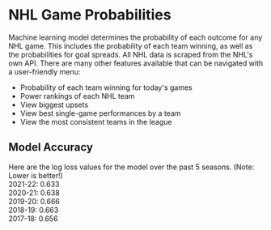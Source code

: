 # NHL Game Probabilities

Machine learning model determines the probability of each outcome for any NHL game. This includes the probability of each team winning, as well as the probabilities for goal spreads. All NHL data is scraped from the NHL's own API. There are many other features available that can be navigated with a user-friendly menu:

- Probability of each team winning for today's games
- Power rankings of each NHL team
- View biggest upsets
- View best single-game performances by a team
- View the most consistent teams in the league

## Model Accuracy

Here are the log loss values for the model over the past 5 seasons. (Note: Lower is better!)  
2021-22: 0.633  
2020-21: 0.638  
2019-20: 0.666  
2018-19: 0.663  
2017-18: 0.656
